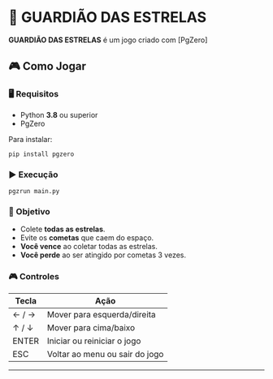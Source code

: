 # 🚀 GUARDIÃO DAS ESTRELAS

**GUARDIÃO DAS ESTRELAS** é um jogo criado com [PgZero]


## 🎮 Como Jogar

### 🖥 Requisitos
- Python **3.8** ou superior
- PgZero

Para instalar:
```
pip install pgzero
````

### ▶️ Execução

```
pgzrun main.py
```

### 🎯 Objetivo

* Colete **todas as estrelas**.
* Evite os **cometas** que caem do espaço.
* **Você vence** ao coletar todas as estrelas.
* **Você perde** ao ser atingido por cometas 3 vezes.

### 🎮 Controles


| Tecla | Ação                           |
| ----- | ------------------------------ |
| ← / → | Mover para esquerda/direita    |
| ↑ / ↓ | Mover para cima/baixo          |
| ENTER | Iniciar ou reiniciar o jogo    |
| ESC   | Voltar ao menu ou sair do jogo |

---